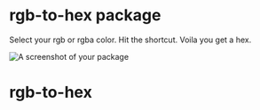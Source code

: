 # rgb-to-hex package

Select your rgb or rgba color.
Hit the shortcut.
Voila you get a hex.

![A screenshot of your package](https://f.cloud.github.com/assets/69169/2290250/c35d867a-a017-11e3-86be-cd7c5bf3ff9b.gif)
# rgb-to-hex
